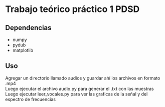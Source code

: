 # Trabajo teórico práctico 1 PDSD
## Dependencias
- numpy
- pydub
- matplotlib

## Uso
Agregar un directorio llamado audios y guardar ahí los archivos en formato .mp4  
Luego ejecutar el archivo audio.py para generar el .txt con las muestras  
Luego ejecutar leer_vocales.py para ver las graficas de la señal y del espectro de frecuencias
